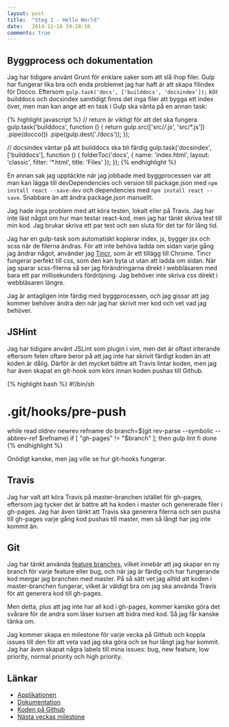 ```yaml
---
layout: post
title:  "Steg 1 - Hello World"
date:   2014-11-16 19:28:16
comments: true
---
```


## Byggprocess och dokumentation

Jag har tidigare använt Grunt för enklare saker som att slå ihop filer. Gulp har
fungerar lika bra och enda problemet jag har haft är att skapa filindex för Docco.
Eftersom `gulp.task('docs', ['builddocs', 'docsindex']);` kör builddocs och
docsindex samtidigt finns det inga filer att bygga ett index över, men man kan
ange att en task i Gulp ska vänta på en annan task:

{% highlight javascript %}
// return är viktigt för att det ska fungera
gulp.task('builddocs', function () {
  return gulp.src(['src/*/*.js', 'src/*.js'])
    .pipe(docco())
    .pipe(gulp.dest('./docs'));
});

// docsindex väntar på att builddocs ska bli färdig
gulp.task('docsindex', ['builddocs'], function () {
  folderToc('docs', {
    name: 'index.html',
    layout: 'classic',
    filter: '*.html',
    title: 'Files'
  });
});
{% endhighlight %}

En annan sak jag upptäckte när jag jobbade med byggprocessen var att man kan
lägga till devDependencies och version till package.json med `npm install react
--save-dev` och dependencies med `npm install react --save`. Snabbare än att
ändra package.json manuellt.

Jag hade inga problem med att köra testen, lokalt eller på Travis. Jag har inte
läst något om hur man testar react-kod, men jag har tänkt skriva test till min kod.
Jag brukar skriva ett par test och sen sluta för det tar för lång tid.

Jag har en gulp-task som automatiskt kopierar index, js, bygger jsx och scss
när de filerna ändras. För att inte behöva ladda om sidan varje gång jag
ändrar något, använder jag
[Tincr](https://chrome.google.com/webstore/detail/tincr/lfjbhpnjiajjgnjganiaggebdhhpnbih),
som är ett tillägg till Chrome. Tincr fungerar  perfekt till css, som den
kan byta ut utan att ladda om sidan. När jag sparar scss-filerna så ser jag
förändringarna direkt i webbläsaren med bara ett par millisekunders fördröjning. 
Jag behöver inte skriva css direkt i webbläsaren längre.

Jag är antagligen inte färdig med byggprocessen, och jag gissar att jag kommer
behöver ändra den när jag har skrivit mer kod och vet vad jag behöver.

## JSHint

Jag har tidigare använt JSLint som plugin i vim, men det är oftast iriterande
eftersom felen oftare beror på att jag inte har skrivit färdigt koden än att
koden är dålig. Därför är det mycket bättre att Travis lintar koden, men jag
har även skapat en git-hook som körs innan koden pushas till Github.

{% highlight bash %}
#!/bin/sh

# .git/hooks/pre-push

while read oldrev newrev refname
do
  branch=$(git rev-parse --symbolic --abbrev-ref $refname)
  if [ "gh-pages" != "$branch" ]; then
    gulp lint
  fi
done
{% endhighlight %}

Onödigt kanske, men jag ville se hur git-hooks fungerar.


## Travis

Jag har valt att köra Travis på master-branchen istället för gh-pages, eftersom
jag tycker det är bättre att ha koden i master och genererade filer i gh-pages.
Jag har även tänkt att Travis ska generera filerna och sen pusha till gh-pages
varje gång kod pushas till master, men så långt har jag inte kommit än.


## Git

Jag har tänkt använda
[feature branches](https://www.atlassian.com/git/tutorials/comparing-workflows/feature-branch-workflow),
vilket innebär att jag skapar en ny branch för varje feature eller bug, och
när jag är färdig och har fungerande kod mergar jag branchen med master. På så
sätt vet jag alltid att koden i master-branchen fungerar, vilket är
väldigt bra om jag ska använda Travis för att generera kod till gh-pages.

Men detta, plus att jag inte har all kod i gh-pages, kommer kanske göra det
svårare för de andra som läser kursen att bidra med kod. Så jag får kanske tänka
om.

Jag kommer skapa en milestone för varje vecka på Github och koppla issues till
den för att veta vad jag ska göra och se hur långt jag har kommit. Jag har även
skapat några labels till mina issues: bug, new feature, low priority, normal priority
och high priority.


## Länkar

* [Applikationen](http://klamby.com/Podcat/dist/)
* [Dokumentation](http://klamby.com/Podcat/docs/)
* [Koden på Github](https://github.com/klambycom/Podcat)
* [Nästa veckas milestone](https://github.com/klambycom/Podcat/milestones/Audio%20player)
